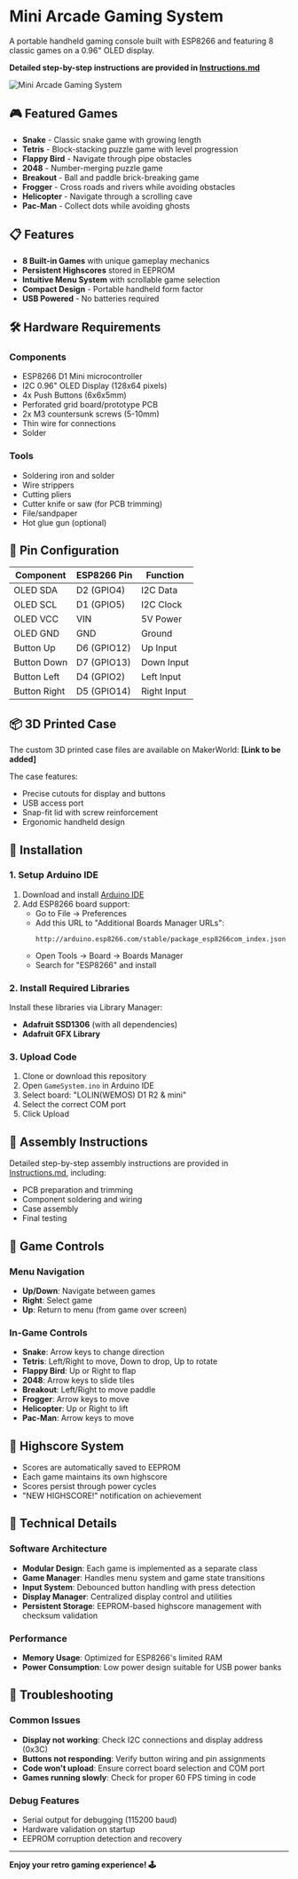 # Mini Arcade Gaming System

A portable handheld gaming console built with ESP8266 and featuring 8 classic games on a 0.96" OLED display.

**Detailed step-by-step instructions are provided in [Instructions.md](Instructions.md)** 

![Mini Arcade Gaming System](images/finished_console.jpg)

## 🎮 Featured Games

- **Snake** - Classic snake game with growing length
- **Tetris** - Block-stacking puzzle game with level progression
- **Flappy Bird** - Navigate through pipe obstacles
- **2048** - Number-merging puzzle game
- **Breakout** - Ball and paddle brick-breaking game
- **Frogger** - Cross roads and rivers while avoiding obstacles
- **Helicopter** - Navigate through a scrolling cave
- **Pac-Man** - Collect dots while avoiding ghosts

## 📋 Features

- **8 Built-in Games** with unique gameplay mechanics
- **Persistent Highscores** stored in EEPROM
- **Intuitive Menu System** with scrollable game selection
- **Compact Design** - Portable handheld form factor
- **USB Powered** - No batteries required

## 🛠 Hardware Requirements

### Components
- ESP8266 D1 Mini microcontroller
- I2C 0.96" OLED Display (128x64 pixels)
- 4x Push Buttons (6x6x5mm)
- Perforated grid board/prototype PCB
- 2x M3 countersunk screws (5-10mm)
- Thin wire for connections
- Solder

### Tools
- Soldering iron and solder
- Wire strippers
- Cutting pliers
- Cutter knife or saw (for PCB trimming)
- File/sandpaper
- Hot glue gun (optional)

## 🔌 Pin Configuration

| Component | ESP8266 Pin | Function |
|-----------|-------------|----------|
| OLED SDA | D2 (GPIO4) | I2C Data |
| OLED SCL | D1 (GPIO5) | I2C Clock |
| OLED VCC | VIN | 5V Power |
| OLED GND | GND | Ground |
| Button Up | D6 (GPIO12) | Up Input |
| Button Down | D7 (GPIO13) | Down Input |
| Button Left | D4 (GPIO2) | Left Input |
| Button Right | D5 (GPIO14) | Right Input |

## 📦 3D Printed Case

The custom 3D printed case files are available on MakerWorld:
**[Link to be added]**

The case features:
- Precise cutouts for display and buttons
- USB access port
- Snap-fit lid with screw reinforcement
- Ergonomic handheld design

## 🚀 Installation

### 1. Setup Arduino IDE
1. Download and install [Arduino IDE](https://www.arduino.cc/en/software/)
2. Add ESP8266 board support:
   - Go to File → Preferences
   - Add this URL to "Additional Boards Manager URLs":
     ```
     http://arduino.esp8266.com/stable/package_esp8266com_index.json
     ```
   - Open Tools → Board → Boards Manager
   - Search for "ESP8266" and install

### 2. Install Required Libraries
Install these libraries via Library Manager:
- **Adafruit SSD1306** (with all dependencies)
- **Adafruit GFX Library**

### 3. Upload Code
1. Clone or download this repository
2. Open `GameSystem.ino` in Arduino IDE
3. Select board: "LOLIN(WEMOS) D1 R2 & mini"
4. Select the correct COM port
5. Click Upload

## 🔧 Assembly Instructions

Detailed step-by-step assembly instructions are provided in [Instructions.md](Instructions.md), including:
- PCB preparation and trimming
- Component soldering and wiring
- Case assembly
- Final testing

## 🎯 Game Controls

### Menu Navigation
- **Up/Down**: Navigate between games
- **Right**: Select game
- **Up**: Return to menu (from game over screen)

### In-Game Controls
- **Snake**: Arrow keys to change direction
- **Tetris**: Left/Right to move, Down to drop, Up to rotate
- **Flappy Bird**: Up or Right to flap
- **2048**: Arrow keys to slide tiles
- **Breakout**: Left/Right to move paddle
- **Frogger**: Arrow keys to move
- **Helicopter**: Up or Right to lift
- **Pac-Man**: Arrow keys to move

## 💾 Highscore System

- Scores are automatically saved to EEPROM
- Each game maintains its own highscore
- Scores persist through power cycles
- "NEW HIGHSCORE!" notification on achievement

## 🔧 Technical Details

### Software Architecture
- **Modular Design**: Each game is implemented as a separate class
- **Game Manager**: Handles menu system and game state transitions
- **Input System**: Debounced button handling with press detection
- **Display Manager**: Centralized display control and utilities
- **Persistent Storage**: EEPROM-based highscore management with checksum validation

### Performance
- **Memory Usage**: Optimized for ESP8266's limited RAM
- **Power Consumption**: Low power design suitable for USB power banks

## 🐛 Troubleshooting

### Common Issues
- **Display not working**: Check I2C connections and display address (0x3C)
- **Buttons not responding**: Verify button wiring and pin assignments
- **Code won't upload**: Ensure correct board selection and COM port
- **Games running slowly**: Check for proper 60 FPS timing in code

### Debug Features
- Serial output for debugging (115200 baud)
- Hardware validation on startup
- EEPROM corruption detection and recovery

---

**Enjoy your retro gaming experience! 🕹️**